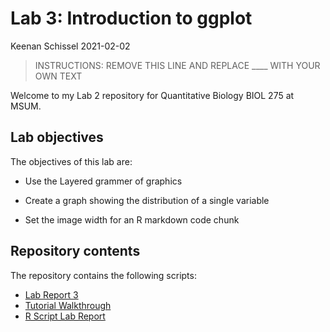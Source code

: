 Lab 3: Introduction to ggplot
================
Keenan Schissel
2021-02-02

> INSTRUCTIONS: REMOVE THIS LINE AND REPLACE \_\_\_\_ WITH YOUR OWN TEXT

Welcome to my Lab 2 repository for Quantitative Biology BIOL 275 at
MSUM.

## Lab objectives

The objectives of this lab are:

  - Use the Layered grammer of graphics

  - Create a graph showing the distribution of a single variable

  - Set the image width for an R markdown code chunk

## Repository contents

The repository contains the following scripts:

  - [Lab Report 3](lab-report.md)
  - [Tutorial Walkthrough](Bird%20Bar%20Graph.R)
  - [R Script Lab Report](Fireflies.R)
